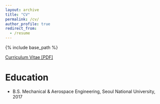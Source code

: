 ```yaml
---
layout: archive
title: "CV"
permalink: /cv/
author_profile: true
redirect_from:
  - /resume
---
```


{% include base_path %}

[Curriculum Vitae [PDF]](https://github.com/jungijang/jungijang.github.io/blob/master/files/cv_JunGiJang.pdf)

Education
======
* B.S. Mechanical & Aerospace Engineering, Seoul National University, 2017
